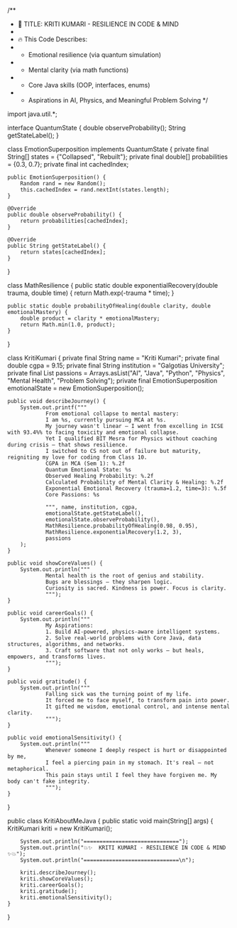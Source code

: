 /**
 * 🎯 TITLE: KRITI KUMARI - RESILIENCE IN CODE & MIND
 * 
 * 🔥 This Code Describes:
 * - Emotional resilience (via quantum simulation)
 * - Mental clarity (via math functions)
 * - Core Java skills (OOP, interfaces, enums)
 * - Aspirations in AI, Physics, and Meaningful Problem Solving
 */

import java.util.*;

interface QuantumState {
    double observeProbability();
    String getStateLabel();
}

class EmotionSuperposition implements QuantumState {
    private final String[] states = {"Collapsed", "Rebuilt"};
    private final double[] probabilities = {0.3, 0.7};
    private final int cachedIndex;

    public EmotionSuperposition() {
        Random rand = new Random();
        this.cachedIndex = rand.nextInt(states.length);
    }

    @Override
    public double observeProbability() {
        return probabilities[cachedIndex];
    }

    @Override
    public String getStateLabel() {
        return states[cachedIndex];
    }
}

class MathResilience {
    public static double exponentialRecovery(double trauma, double time) {
        return Math.exp(-trauma * time);
    }

    public static double probabilityOfHealing(double clarity, double emotionalMastery) {
        double product = clarity * emotionalMastery;
        return Math.min(1.0, product);
    }
}

class KritiKumari {
    private final String name = "Kriti Kumari";
    private final double cgpa = 9.15;
    private final String institution = "Galgotias University";
    private final List<String> passions = Arrays.asList("AI", "Java", "Python", "Physics", "Mental Health", "Problem Solving");
    private final EmotionSuperposition emotionalState = new EmotionSuperposition();

    public void describeJourney() {
        System.out.printf("""
                From emotional collapse to mental mastery:
                I am %s, currently pursuing MCA at %s.
                My journey wasn't linear — I went from excelling in ICSE with 93.4%% to facing toxicity and emotional collapse.
                Yet I qualified BIT Mesra for Physics without coaching during crisis — that shows resilience.
                I switched to CS not out of failure but maturity, reigniting my love for coding from Class 10.
                CGPA in MCA (Sem 1): %.2f
                Quantum Emotional State: %s
                Observed Healing Probability: %.2f
                Calculated Probability of Mental Clarity & Healing: %.2f
                Exponential Emotional Recovery (trauma=1.2, time=3): %.5f
                Core Passions: %s

                """, name, institution, cgpa,
                emotionalState.getStateLabel(),
                emotionalState.observeProbability(),
                MathResilience.probabilityOfHealing(0.98, 0.95),
                MathResilience.exponentialRecovery(1.2, 3),
                passions
        );
    }

    public void showCoreValues() {
        System.out.println("""
                Mental health is the root of genius and stability.
                Bugs are blessings — they sharpen logic.
                Curiosity is sacred. Kindness is power. Focus is clarity.
                """);
    }

    public void careerGoals() {
        System.out.println("""
                My Aspirations:
                1. Build AI-powered, physics-aware intelligent systems.
                2. Solve real-world problems with Core Java, data structures, algorithms, and networks.
                3. Craft software that not only works — but heals, empowers, and transforms lives.
                """);
    }

    public void gratitude() {
        System.out.println("""
                Falling sick was the turning point of my life.
                It forced me to face myself, to transform pain into power.
                It gifted me wisdom, emotional control, and intense mental clarity.
                """);
    }

    public void emotionalSensitivity() {
        System.out.println("""
                Whenever someone I deeply respect is hurt or disappointed by me,
                I feel a piercing pain in my stomach. It's real — not metaphorical.
                This pain stays until I feel they have forgiven me. My body can't fake integrity.
                """);
    }
}

public class KritiAboutMeJava {
    public static void main(String[] args) {
        KritiKumari kriti = new KritiKumari();

        System.out.println("==============================");
        System.out.println("💥✨  KRITI KUMARI - RESILIENCE IN CODE & MIND ✨💥");
        System.out.println("==============================\n");

        kriti.describeJourney();
        kriti.showCoreValues();
        kriti.careerGoals();
        kriti.gratitude();
        kriti.emotionalSensitivity();
    }
}
